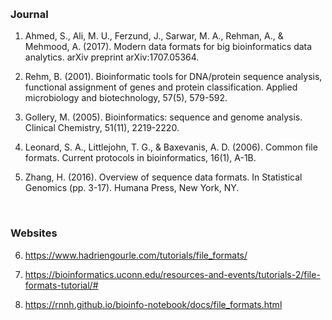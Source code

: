 &nbsp;
### Journal
1.	Ahmed, S., Ali, M. U., Ferzund, J., Sarwar, M. A., Rehman, A., & Mehmood, A. (2017). Modern data formats for big bioinformatics data analytics. arXiv preprint arXiv:1707.05364.

2.	Rehm, B. (2001). Bioinformatic tools for DNA/protein sequence analysis, functional assignment of genes and protein classification. Applied microbiology and biotechnology, 57(5), 579-592.
3.	Gollery, M. (2005). Bioinformatics: sequence and genome analysis. Clinical Chemistry, 51(11), 2219-2220.
4.	Leonard, S. A., Littlejohn, T. G., & Baxevanis, A. D. (2006). Common file formats. Current protocols in bioinformatics, 16(1), A-1B.
5.	Zhang, H. (2016). Overview of sequence data formats. In Statistical Genomics (pp. 3-17). Humana Press, New York, NY.


&nbsp;

### Websites


6.	https://www.hadriengourle.com/tutorials/file_formats/

7.	https://bioinformatics.uconn.edu/resources-and-events/tutorials-2/file-formats-tutorial/#
8.	https://rnnh.github.io/bioinfo-notebook/docs/file_formats.html




